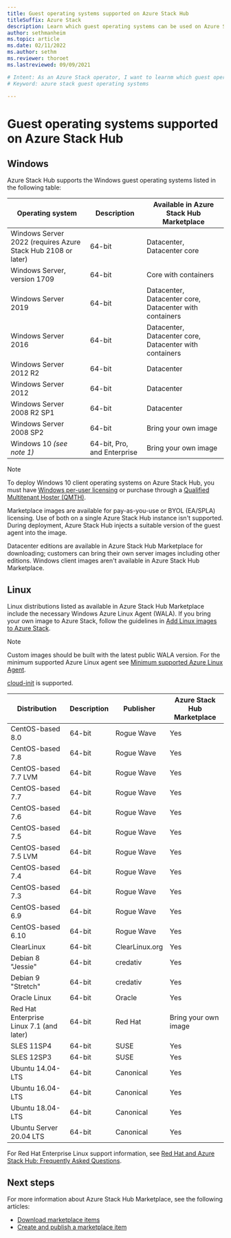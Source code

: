 ```yaml
---
title: Guest operating systems supported on Azure Stack Hub
titleSuffix: Azure Stack
description: Learn which guest operating systems can be used on Azure Stack Hub.
author: sethmanheim
ms.topic: article
ms.date: 02/11/2022
ms.author: sethm
ms.reviewer: thoroet
ms.lastreviewed: 09/09/2021

# Intent: As an Azure Stack operator, I want to learnm which guest operating systems can be used on Azure Stack.
# Keyword: azure stack guest operating systems

---
```



# Guest operating systems supported on Azure Stack Hub

## Windows

Azure Stack Hub supports the Windows guest operating systems listed in the following table:

| Operating system | Description | Available in Azure Stack Hub Marketplace |
| --- | --- | --- |
| Windows Server 2022 (requires Azure Stack Hub 2108 or later) | 64-bit | Datacenter, Datacenter core |
| Windows Server, version 1709 | 64-bit | Core with containers |
| Windows Server 2019 | 64-bit |  Datacenter, Datacenter core, Datacenter with containers |
| Windows Server 2016 | 64-bit |  Datacenter, Datacenter core, Datacenter with containers |
| Windows Server 2012 R2 | 64-bit |  Datacenter |
| Windows Server 2012 | 64-bit |  Datacenter |
| Windows Server 2008 R2 SP1 | 64-bit |  Datacenter |
| Windows Server 2008 SP2 | 64-bit |  Bring your own image |
| Windows 10 *(see note 1)* | 64-bit, Pro, and Enterprise | Bring your own image |

> [!NOTE]
> To deploy Windows 10 client operating systems on Azure Stack Hub, you must have [Windows per-user licensing](https://www.microsoft.com/licensing/product-licensing/windows10.aspx) or purchase through a [Qualified Multitenant Hoster (QMTH)](https://partner.microsoft.com/membership/cloud-solution-provider).

Marketplace images are available for pay-as-you-use or BYOL (EA/SPLA) licensing. Use of both on a single Azure Stack Hub instance isn't supported. During deployment, Azure Stack Hub injects a suitable version of the guest agent into the image.

Datacenter editions are available in Azure Stack Hub Marketplace for downloading; customers can bring their own server images including other editions. Windows client images aren't available in Azure Stack Hub Marketplace.

## Linux

Linux distributions listed as available in Azure Stack Hub Marketplace include the necessary Windows Azure Linux Agent (WALA). If you bring your own image to Azure Stack, follow the guidelines in [Add Linux images to Azure Stack](azure-stack-linux.md).

> [!NOTE]  
> Custom images should be built with the latest public WALA version. For the minimum supported Azure Linux agent see [Minimum supported Azure Linux Agent](azure-stack-linux.md#minimum-supported-azure-linux-agent). 
>
> [cloud-init](https://cloud-init.io/) is supported.

| Distribution | Description | Publisher | Azure Stack Hub Marketplace |
| --- | --- | --- | --- |
| CentOS-based 8.0 | 64-bit | Rogue Wave | Yes |
| CentOS-based 7.8 | 64-bit | Rogue Wave | Yes |
| CentOS-based 7.7 LVM | 64-bit | Rogue Wave | Yes |
| CentOS-based 7.7 | 64-bit | Rogue Wave | Yes |
| CentOS-based 7.6 | 64-bit | Rogue Wave | Yes |
| CentOS-based 7.5 | 64-bit | Rogue Wave | Yes |
| CentOS-based 7.5 LVM | 64-bit | Rogue Wave | Yes |
| CentOS-based 7.4 | 64-bit | Rogue Wave | Yes |
| CentOS-based 7.3 | 64-bit | Rogue Wave | Yes |
| CentOS-based 6.9 | 64-bit | Rogue Wave | Yes |
| CentOS-based 6.10 | 64-bit | Rogue Wave | Yes |
| ClearLinux | 64-bit | ClearLinux.org | Yes |
| Debian 8 "Jessie" | 64-bit | credativ |  Yes |
| Debian 9 "Stretch" | 64-bit | credativ | Yes |
| Oracle Linux | 64-bit | Oracle | Yes |
| Red Hat Enterprise Linux 7.1 (and later) | 64-bit | Red Hat | Bring your own image |
| SLES 11SP4 | 64-bit | SUSE | Yes |
| SLES 12SP3 | 64-bit | SUSE | Yes |
| Ubuntu 14.04-LTS | 64-bit | Canonical | Yes |
| Ubuntu 16.04-LTS | 64-bit | Canonical | Yes |
| Ubuntu 18.04-LTS | 64-bit | Canonical | Yes |
| Ubuntu Server 20.04 LTS | 64-bit | Canonical | Yes |

For Red Hat Enterprise Linux support information, see [Red Hat and Azure Stack Hub: Frequently Asked Questions](https://access.redhat.com/articles/3413531).

## Next steps

For more information about Azure Stack Hub Marketplace, see the following articles:

- [Download marketplace items](azure-stack-download-azure-marketplace-item.md)  
- [Create and publish a marketplace item](azure-stack-create-and-publish-marketplace-item.md)

